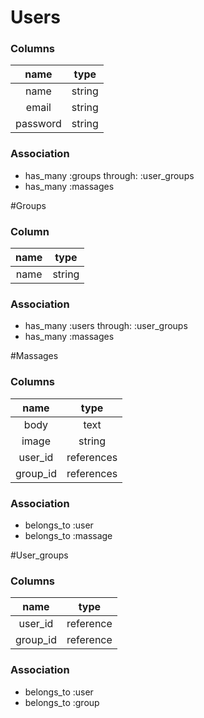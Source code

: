 # Users

### Columns
|    name    |    type     |
|:----------:|:-----------:|
|   name     |    string   |
|   email    |    string   |
|   password |    string   |

### Association
- has_many :groups through: :user_groups
- has_many :massages

#Groups

### Column
|    name    |    type     |
|:----------:|:-----------:|
|   name     |    string   |

### Association
- has_many :users through: :user_groups
- has_many :massages

#Massages

### Columns
|    name    |    type     |
|:----------:|:-----------:|
|   body     |    text     |
|   image    |    string   |
|  user_id   |  references |
|  group_id  |  references |

### Association
- belongs_to :user
- belongs_to :massage

#User_groups

### Columns
|    name    |    type     |
|:----------:|:-----------:|
|   user_id  |  reference  |
|  group_id  |  reference  |

### Association
- belongs_to :user
- belongs_to :group
